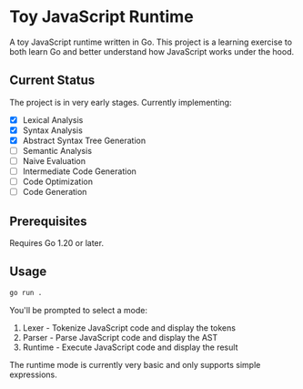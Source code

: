 # Toy JavaScript Runtime

A toy JavaScript runtime written in Go. This project is a learning exercise to both learn Go and better understand how JavaScript works under the hood.

## Current Status

The project is in very early stages. Currently implementing:

- [x] Lexical Analysis
- [x] Syntax Analysis
- [x] Abstract Syntax Tree Generation
- [ ] Semantic Analysis
- [ ] Naive Evaluation
- [ ] Intermediate Code Generation
- [ ] Code Optimization
- [ ] Code Generation

## Prerequisites

Requires Go 1.20 or later.

## Usage

```bash
go run .
```

You'll be prompted to select a mode:

1) Lexer - Tokenize JavaScript code and display the tokens
2) Parser - Parse JavaScript code and display the AST
3) Runtime - Execute JavaScript code and display the result

The runtime mode is currently very basic and only supports simple expressions.
